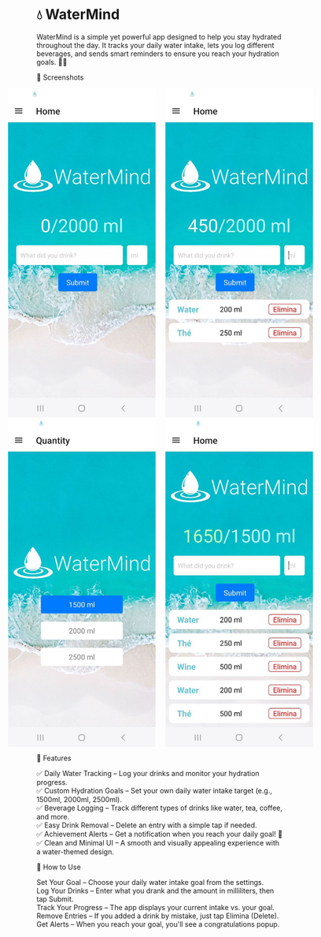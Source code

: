 # 💧 WaterMind
WaterMind is a simple yet powerful app designed to help you stay hydrated throughout the day. It tracks your daily water intake, lets you log different beverages, and sends smart reminders to ensure you reach your hydration goals. 🚰✨

📸 Screenshots
<div style="display: flex; justify-content: center; align-items: center; gap: 20px;">
    <img src="images/images2.jpg" alt="WaterMind Home Screen" width="300">
    <img src="images/images3.jpg" alt="Daily Intake Tracking" width="300">
</div>
<div style="display: flex; justify-content: center; align-items: center; gap: 20px;">
    <img src="images/images4.jpg" alt="Drink Log and Deletion" width="300">
    <img src="images/images1.jpg" alt="Hydration Goal Selection" width="300">
</div>

🎯 Features  

✅ Daily Water Tracking – Log your drinks and monitor your hydration progress.  
✅ Custom Hydration Goals – Set your own daily water intake target (e.g., 1500ml, 2000ml, 2500ml).  
✅ Beverage Logging – Track different types of drinks like water, tea, coffee, and more.  
✅ Easy Drink Removal – Delete an entry with a simple tap if needed.  
✅ Achievement Alerts – Get a notification when you reach your daily goal! 🎉  
✅ Clean and Minimal UI – A smooth and visually appealing experience with a water-themed design.  

📲 How to Use  

Set Your Goal – Choose your daily water intake goal from the settings.  
Log Your Drinks – Enter what you drank and the amount in milliliters, then tap Submit.  
Track Your Progress – The app displays your current intake vs. your goal.  
Remove Entries – If you added a drink by mistake, just tap Elimina (Delete).  
Get Alerts – When you reach your goal, you'll see a congratulations popup.  
